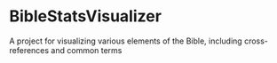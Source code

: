 # BibleStatsVisualizer
A project for visualizing various elements of the Bible, including cross-references and common terms

